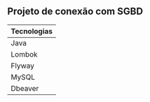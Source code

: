 ## Projeto de conexão com SGBD 

| Tecnologias |
|:------------- |
|Java|
|Lombok|
|Flyway|
|MySQL|
|Dbeaver|

